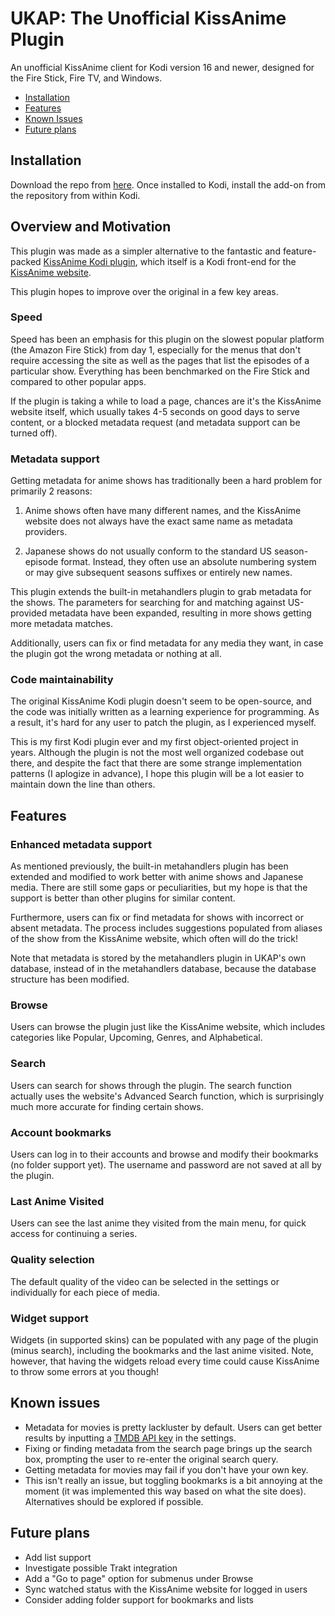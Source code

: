 # UKAP: The Unofficial KissAnime Plugin
An unofficial KissAnime client for Kodi version 16 and newer, designed for the Fire Stick, Fire TV, and Windows.

 - [Installation](#installation)
 - [Features](#features)
 - [Known Issues](#known-issues)
 - [Future plans](#future-plans)

## Installation
Download the repo from [here](https://github.com/dat1guy/dat1guyRepository).  Once installed to Kodi, install the add-on from the repository from within Kodi.

## Overview and Motivation
This plugin was made as a simpler alternative to the fantastic and feature-packed [KissAnime Kodi plugin](https://github.com/HIGHWAY99/repository.thehighway/tree/master/repo/plugin.video.kissanime), which itself is a Kodi front-end for the [KissAnime website](http://kissanime.ru).

This plugin hopes to improve over the original in a few key areas.

### Speed
Speed has been an emphasis for this plugin on the slowest popular platform (the Amazon Fire Stick) from day 1, especially for the menus that don't require accessing the site as well as the pages that list the episodes of a particular show.  Everything has been benchmarked on the Fire Stick and compared to other popular apps.  

If the plugin is taking a while to load a page, chances are it's the KissAnime website itself, which usually takes 4-5 seconds on good days to serve content, or a blocked metadata request (and metadata support can be turned off).

### Metadata support
Getting metadata for anime shows has traditionally been a hard problem for primarily 2 reasons:

1. Anime shows often have many different names, and the KissAnime website does not always have the exact same name as metadata providers.

2. Japanese shows do not usually conform to the standard US season-episode format.  Instead, they often use an absolute numbering system or may give subsequent seasons suffixes or entirely new names.

This plugin extends the built-in metahandlers plugin to grab metadata for the shows.  The parameters for searching for and matching against US-provided metadata have been expanded, resulting in more shows getting more metadata matches.

Additionally, users can fix or find metadata for any media they want, in case the plugin got the wrong metadata or nothing at all.

### Code maintainability
The original KissAnime Kodi plugin doesn't seem to be open-source, and the code was initially written as a learning experience for programming.  As a result, it's hard for any user to patch the plugin, as I experienced myself.

This is my first Kodi plugin ever and my first object-oriented project in years.  Although the plugin is not the most well organized codebase out there, and despite the fact that there are some strange implementation patterns (I aplogize in advance), I hope this plugin will be a lot easier to maintain down the line than others.

## Features
### Enhanced metadata support
As mentioned previously, the built-in metahandlers plugin has been extended and modified to work better with anime shows and Japanese media.  There are still some gaps or peculiarities, but my hope is that the support is better than other plugins for similar content.

Furthermore, users can fix or find metadata for shows with incorrect or absent metadata.  The process includes suggestions populated from aliases of the show from the KissAnime website, which often will do the trick!

Note that metadata is stored by the metahandlers plugin in UKAP's own database, instead of in the metahandlers database, because the database structure has been modified.

### Browse
Users can browse the plugin just like the KissAnime website, which includes categories like Popular, Upcoming, Genres, and Alphabetical.

### Search
Users can search for shows through the plugin.  The search function actually uses the website's Advanced Search function, which is surprisingly much more accurate for finding certain shows.

### Account bookmarks
Users can log in to their accounts and browse and modify their bookmarks (no folder support yet).  The username and password are not saved at all by the plugin.

### Last Anime Visited
Users can see the last anime they visited from the main menu, for quick access for continuing a series.

### Quality selection
The default quality of the video can be selected in the settings or individually for each piece of media.

### Widget support
Widgets (in supported skins) can be populated with any page of the plugin (minus search), including the bookmarks and the last anime visited.  Note, however, that having the widgets reload every time could cause KissAnime to throw some errors at you though!

## Known issues
 - Metadata for movies is pretty lackluster by default. Users can get better results by inputting a [TMDB API key](https://www.themoviedb.org/faq/api?language=en) in the settings.
 - Fixing or finding metadata from the search page brings up the search box, prompting the user to re-enter the original search query.
 - Getting metadata for movies may fail if you don't have your own key.
 - This isn't really an issue, but toggling bookmarks is a bit annoying at the moment (it was implemented this way based on what the site does).  Alternatives should be explored if possible.

## Future plans
 - Add list support
 - Investigate possible Trakt integration
 - Add a "Go to page" option for submenus under Browse
 - Sync watched status with the KissAnime website for logged in users
 - Consider adding folder support for bookmarks and lists